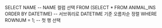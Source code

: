 SELECT NAME -- NAME 컬럼 선택
    FROM (SELECT * FROM ANIMAL_INS ORDER BY DATETIME) -- 서브쿼리로 DATETIME 기준 오름차순 정렬
    WHERE ROWNUM = 1; -- 첫 행 선택